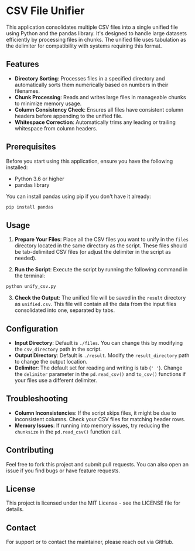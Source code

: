 # CSV File Unifier

This application consolidates multiple CSV files into a single unified file using Python and the pandas library. It's designed to handle large datasets efficiently by processing files in chunks. The unified file uses tabulation as the delimiter for compatibility with systems requiring this format.

## Features

- **Directory Sorting**: Processes files in a specified directory and automatically sorts them numerically based on numbers in their filenames.
- **Chunk Processing**: Reads and writes large files in manageable chunks to minimize memory usage.
- **Column Consistency Check**: Ensures all files have consistent column headers before appending to the unified file.
- **Whitespace Correction**: Automatically trims any leading or trailing whitespace from column headers.

## Prerequisites

Before you start using this application, ensure you have the following installed:
- Python 3.6 or higher
- pandas library

You can install pandas using pip if you don't have it already:

```bash
pip install pandas
```

## Usage

1. **Prepare Your Files**: Place all the CSV files you want to unify in the `files` directory located in the same directory as the script. These files should be tab-delimited CSV files (or adjust the delimiter in the script as needed).

2. **Run the Script**: Execute the script by running the following command in the terminal:

```bash
python unify_csv.py
```

3. **Check the Output**: The unified file will be saved in the `result` directory as `unified.csv`. This file will contain all the data from the input files consolidated into one, separated by tabs.

## Configuration

- **Input Directory**: Default is `./files`. You can change this by modifying the `csv_directory` path in the script.
- **Output Directory**: Default is `./result`. Modify the `result_directory` path to change the output location.
- **Delimiter**: The default set for reading and writing is tab (`'	'`). Change the `delimiter` parameter in the `pd.read_csv()` and `to_csv()` functions if your files use a different delimiter.

## Troubleshooting

- **Column Inconsistencies**: If the script skips files, it might be due to inconsistent columns. Check your CSV files for matching header rows.
- **Memory Issues**: If running into memory issues, try reducing the `chunksize` in the `pd.read_csv()` function call.

## Contributing

Feel free to fork this project and submit pull requests. You can also open an issue if you find bugs or have feature requests.

## License

This project is licensed under the MIT License - see the LICENSE file for details.

## Contact

For support or to contact the maintainer, please reach out via GitHub.
